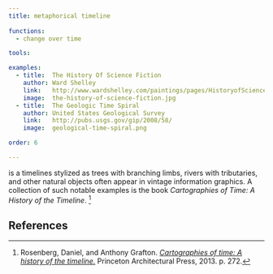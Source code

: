 ```yaml
---
title: metaphorical timeline
  
functions:
  - change over time

tools:

examples:
  - title:  The History Of Science Fiction
    author: Ward Shelley
    link:   http://www.wardshelley.com/paintings/pages/HistoryofScienceFictionprintA.html
    image:  the-history-of-science-fiction.jpg
  - title:  The Geologic Time Spiral
    author: United States Geological Survey
    link:   http://pubs.usgs.gov/gip/2008/58/
    image:  geological-time-spiral.png

order: 6

---
```


is a timelines stylized as trees with branching limbs, rivers with tributaries, and other natural objects often appear in vintage information graphics. A collection of such notable examples is the book *Cartographies of Time: A History of the Timeline*. [^grafton]

<!--more-->

## References
[^grafton]: Rosenberg, Daniel, and Anthony Grafton. [*Cartographies of time: A history of the timeline.*](https://books.google.com/books?id=DqWqKVzipToC) Princeton Architectural Press, 2013. p. 272.
